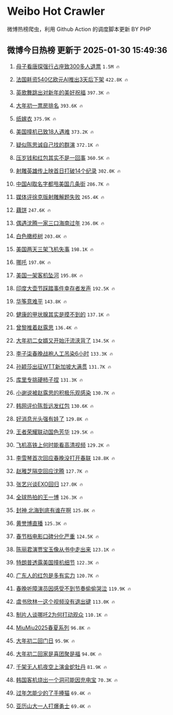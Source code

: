 # Weibo Hot Crawler 



微博热榜爬虫，利用 Github Action 的调度脚本更新 BY PHP 


## 微博今日热榜 更新于 2025-01-30 15:49:36 
1. [母子看唐探强行占座致300多人退票](https://s.weibo.com/weibo?q=%23%E6%AF%8D%E5%AD%90%E7%9C%8B%E5%94%90%E6%8E%A2%E5%BC%BA%E8%A1%8C%E5%8D%A0%E5%BA%A7%E8%87%B4300%E5%A4%9A%E4%BA%BA%E9%80%80%E7%A5%A8%23&t=31&band_rank=1&Refer=top) `1.5M 🔥` 

1. [法国耗资540亿欧元AI推出3天后下架](https://s.weibo.com/weibo?q=%23%E6%B3%95%E5%9B%BD%E8%80%97%E8%B5%84540%E4%BA%BF%E6%AC%A7%E5%85%83AI%E6%8E%A8%E5%87%BA3%E5%A4%A9%E5%90%8E%E4%B8%8B%E6%9E%B6%23&t=31&band_rank=2&Refer=top) `422.8K 🔥` 

1. [英歌舞跳出对新年的美好祝福](https://s.weibo.com/weibo?q=%23%E8%8B%B1%E6%AD%8C%E8%88%9E%E8%B7%B3%E5%87%BA%E5%AF%B9%E6%96%B0%E5%B9%B4%E7%9A%84%E7%BE%8E%E5%A5%BD%E7%A5%9D%E7%A6%8F%23&t=31&band_rank=3&Refer=top) `397.3K 🔥` 

1. [大年初一票房排名](https://s.weibo.com/weibo?q=%23%E5%A4%A7%E5%B9%B4%E5%88%9D%E4%B8%80%E7%A5%A8%E6%88%BF%E6%8E%92%E5%90%8D%23&t=31&band_rank=4&Refer=top) `393.6K 🔥` 

1. [纸嫁衣](https://s.weibo.com/weibo?q=%E7%BA%B8%E5%AB%81%E8%A1%A3&t=31&band_rank=5&Refer=top) `375.9K 🔥` 

1. [美国撞机已致18人遇难](https://s.weibo.com/weibo?q=%23%E7%BE%8E%E5%9B%BD%E6%92%9E%E6%9C%BA%E5%B7%B2%E8%87%B418%E4%BA%BA%E9%81%87%E9%9A%BE%23&t=31&band_rank=6&Refer=top) `373.2K 🔥` 

1. [疑似陈思诚自己找的群演](https://s.weibo.com/weibo?q=%E7%96%91%E4%BC%BC%E9%99%88%E6%80%9D%E8%AF%9A%E8%87%AA%E5%B7%B1%E6%89%BE%E7%9A%84%E7%BE%A4%E6%BC%94&t=31&band_rank=7&Refer=top) `372.1K 🔥` 

1. [压岁钱和红包其实不是一回事](https://s.weibo.com/weibo?q=%23%E5%8E%8B%E5%B2%81%E9%92%B1%E5%92%8C%E7%BA%A2%E5%8C%85%E5%85%B6%E5%AE%9E%E4%B8%8D%E6%98%AF%E4%B8%80%E5%9B%9E%E4%BA%8B%23&t=31&band_rank=8&Refer=top) `360.5K 🔥` 

1. [射雕英雄传上映首日打破14个纪录](https://s.weibo.com/weibo?q=%23%E5%B0%84%E9%9B%95%E8%8B%B1%E9%9B%84%E4%BC%A0%E4%B8%8A%E6%98%A0%E9%A6%96%E6%97%A5%E6%89%93%E7%A0%B414%E4%B8%AA%E7%BA%AA%E5%BD%95%23&t=31&band_rank=9&Refer=top) `302.0K 🔥` 

1. [中国AI取名字都甩美国几条街](https://s.weibo.com/weibo?q=%23%E4%B8%AD%E5%9B%BDAI%E5%8F%96%E5%90%8D%E5%AD%97%E9%83%BD%E7%94%A9%E7%BE%8E%E5%9B%BD%E5%87%A0%E6%9D%A1%E8%A1%97%23&t=31&band_rank=10&Refer=top) `286.7K 🔥` 

1. [媒体评徐克版射雕解题失败](https://s.weibo.com/weibo?q=%23%E5%AA%92%E4%BD%93%E8%AF%84%E5%BE%90%E5%85%8B%E7%89%88%E5%B0%84%E9%9B%95%E8%A7%A3%E9%A2%98%E5%A4%B1%E8%B4%A5%23&t=31&band_rank=11&Refer=top) `265.4K 🔥` 

1. [藕饼](https://s.weibo.com/weibo?q=%E8%97%95%E9%A5%BC&t=31&band_rank=12&Refer=top) `247.6K 🔥` 

1. [偶遇沈腾一家三口海南过年](https://s.weibo.com/weibo?q=%23%E5%81%B6%E9%81%87%E6%B2%88%E8%85%BE%E4%B8%80%E5%AE%B6%E4%B8%89%E5%8F%A3%E6%B5%B7%E5%8D%97%E8%BF%87%E5%B9%B4%23&t=31&band_rank=13&Refer=top) `236.0K 🔥` 

1. [白色橄榄树](https://s.weibo.com/weibo?q=%E7%99%BD%E8%89%B2%E6%A9%84%E6%A6%84%E6%A0%91&t=31&band_rank=14&Refer=top) `203.4K 🔥` 

1. [美国两天三架飞机失事](https://s.weibo.com/weibo?q=%23%E7%BE%8E%E5%9B%BD%E4%B8%A4%E5%A4%A9%E4%B8%89%E6%9E%B6%E9%A3%9E%E6%9C%BA%E5%A4%B1%E4%BA%8B%23&t=31&band_rank=15&Refer=top) `198.1K 🔥` 

1. [哪吒](https://s.weibo.com/weibo?q=%E5%93%AA%E5%90%92&t=31&band_rank=16&Refer=top) `197.0K 🔥` 

1. [美国一架客机坠河](https://s.weibo.com/weibo?q=%23%E7%BE%8E%E5%9B%BD%E4%B8%80%E6%9E%B6%E5%AE%A2%E6%9C%BA%E5%9D%A0%E6%B2%B3%23&t=31&band_rank=17&Refer=top) `195.8K 🔥` 

1. [印度大壶节踩踏事件幸存者发声](https://s.weibo.com/weibo?q=%23%E5%8D%B0%E5%BA%A6%E5%A4%A7%E5%A3%B6%E8%8A%82%E8%B8%A9%E8%B8%8F%E4%BA%8B%E4%BB%B6%E5%B9%B8%E5%AD%98%E8%80%85%E5%8F%91%E5%A3%B0%23&t=31&band_rank=18&Refer=top) `192.5K 🔥` 

1. [华筝意难平](https://s.weibo.com/weibo?q=%E5%8D%8E%E7%AD%9D%E6%84%8F%E9%9A%BE%E5%B9%B3&t=31&band_rank=19&Refer=top) `143.8K 🔥` 

1. [健康的甲状腺其实是摸不到的](https://s.weibo.com/weibo?q=%23%E5%81%A5%E5%BA%B7%E7%9A%84%E7%94%B2%E7%8A%B6%E8%85%BA%E5%85%B6%E5%AE%9E%E6%98%AF%E6%91%B8%E4%B8%8D%E5%88%B0%E7%9A%84%23&t=31&band_rank=20&Refer=top) `137.1K 🔥` 

1. [曾黎推着赵露思](https://s.weibo.com/weibo?q=%23%E6%9B%BE%E9%BB%8E%E6%8E%A8%E7%9D%80%E8%B5%B5%E9%9C%B2%E6%80%9D%23&t=31&band_rank=21&Refer=top) `136.4K 🔥` 

1. [大年初二女婿又开始汗流浃背了](https://s.weibo.com/weibo?q=%23%E5%A4%A7%E5%B9%B4%E5%88%9D%E4%BA%8C%E5%A5%B3%E5%A9%BF%E5%8F%88%E5%BC%80%E5%A7%8B%E6%B1%97%E6%B5%81%E6%B5%83%E8%83%8C%E4%BA%86%23&t=31&band_rank=22&Refer=top) `134.5K 🔥` 

1. [李子柒春晚战袍人工吊染6小时](https://s.weibo.com/weibo?q=%23%E6%9D%8E%E5%AD%90%E6%9F%92%E6%98%A5%E6%99%9A%E6%88%98%E8%A2%8D%E4%BA%BA%E5%B7%A5%E5%90%8A%E6%9F%936%E5%B0%8F%E6%97%B6%23&t=31&band_rank=23&Refer=top) `133.3K 🔥` 

1. [孙颖莎出征WTT新加坡大满贯](https://s.weibo.com/weibo?q=%E5%AD%99%E9%A2%96%E8%8E%8E%E5%87%BA%E5%BE%81WTT%E6%96%B0%E5%8A%A0%E5%9D%A1%E5%A4%A7%E6%BB%A1%E8%B4%AF&t=31&band_rank=24&Refer=top) `131.7K 🔥` 

1. [库里专挑硬柿子捏](https://s.weibo.com/weibo?q=%23%E5%BA%93%E9%87%8C%E4%B8%93%E6%8C%91%E7%A1%AC%E6%9F%BF%E5%AD%90%E6%8D%8F%23&t=31&band_rank=25&Refer=top) `131.3K 🔥` 

1. [小谢说被赵露思的积极乐观感染](https://s.weibo.com/weibo?q=%23%E5%B0%8F%E8%B0%A2%E8%AF%B4%E8%A2%AB%E8%B5%B5%E9%9C%B2%E6%80%9D%E7%9A%84%E7%A7%AF%E6%9E%81%E4%B9%90%E8%A7%82%E6%84%9F%E6%9F%93%23&t=31&band_rank=26&Refer=top) `130.7K 🔥` 

1. [韩网评价陈哲远发红包](https://s.weibo.com/weibo?q=%23%E9%9F%A9%E7%BD%91%E8%AF%84%E4%BB%B7%E9%99%88%E5%93%B2%E8%BF%9C%E5%8F%91%E7%BA%A2%E5%8C%85%23&t=31&band_rank=27&Refer=top) `130.6K 🔥` 

1. [好消息光头强有娃了](https://s.weibo.com/weibo?q=%E5%A5%BD%E6%B6%88%E6%81%AF%E5%85%89%E5%A4%B4%E5%BC%BA%E6%9C%89%E5%A8%83%E4%BA%86&t=31&band_rank=28&Refer=top) `129.8K 🔥` 

1. [王者荣耀联动国色芳华](https://s.weibo.com/weibo?q=%23%E7%8E%8B%E8%80%85%E8%8D%A3%E8%80%80%E8%81%94%E5%8A%A8%E5%9B%BD%E8%89%B2%E8%8A%B3%E5%8D%8E%23&t=31&band_rank=29&Refer=top) `129.5K 🔥` 

1. [飞机高铁上何时能看高清视频](https://s.weibo.com/weibo?q=%23%E9%A3%9E%E6%9C%BA%E9%AB%98%E9%93%81%E4%B8%8A%E4%BD%95%E6%97%B6%E8%83%BD%E7%9C%8B%E9%AB%98%E6%B8%85%E8%A7%86%E9%A2%91%23&t=31&band_rank=30&Refer=top) `129.2K 🔥` 

1. [李雪琴首次回应春晚没打开春联](https://s.weibo.com/weibo?q=%E6%9D%8E%E9%9B%AA%E7%90%B4%E9%A6%96%E6%AC%A1%E5%9B%9E%E5%BA%94%E6%98%A5%E6%99%9A%E6%B2%A1%E6%89%93%E5%BC%80%E6%98%A5%E8%81%94&t=31&band_rank=31&Refer=top) `128.8K 🔥` 

1. [赵雅芝隔空回应沈腾](https://s.weibo.com/weibo?q=%23%E8%B5%B5%E9%9B%85%E8%8A%9D%E9%9A%94%E7%A9%BA%E5%9B%9E%E5%BA%94%E6%B2%88%E8%85%BE%23&t=31&band_rank=32&Refer=top) `127.7K 🔥` 

1. [张艺兴谈EXO回归](https://s.weibo.com/weibo?q=%23%E5%BC%A0%E8%89%BA%E5%85%B4%E8%B0%88EXO%E5%9B%9E%E5%BD%92%23&t=31&band_rank=33&Refer=top) `127.0K 🔥` 

1. [全球热拍的王一博](https://s.weibo.com/weibo?q=%E5%85%A8%E7%90%83%E7%83%AD%E6%8B%8D%E7%9A%84%E7%8E%8B%E4%B8%80%E5%8D%9A&t=31&band_rank=34&Refer=top) `126.3K 🔥` 

1. [封神 北海到底有谁在啊](https://s.weibo.com/weibo?q=%E5%B0%81%E7%A5%9E%20%E5%8C%97%E6%B5%B7%E5%88%B0%E5%BA%95%E6%9C%89%E8%B0%81%E5%9C%A8%E5%95%8A&t=31&band_rank=35&Refer=top) `125.8K 🔥` 

1. [黄誉博直播](https://s.weibo.com/weibo?q=%E9%BB%84%E8%AA%89%E5%8D%9A%E7%9B%B4%E6%92%AD&t=31&band_rank=36&Refer=top) `125.3K 🔥` 

1. [春节档电影口碑分化严重](https://s.weibo.com/weibo?q=%23%E6%98%A5%E8%8A%82%E6%A1%A3%E7%94%B5%E5%BD%B1%E5%8F%A3%E7%A2%91%E5%88%86%E5%8C%96%E4%B8%A5%E9%87%8D%23&t=31&band_rank=37&Refer=top) `124.5K 🔥` 

1. [陈丽君演贾宝玉像从书中走出来](https://s.weibo.com/weibo?q=%23%E9%99%88%E4%B8%BD%E5%90%9B%E6%BC%94%E8%B4%BE%E5%AE%9D%E7%8E%89%E5%83%8F%E4%BB%8E%E4%B9%A6%E4%B8%AD%E8%B5%B0%E5%87%BA%E6%9D%A5%23&t=31&band_rank=38&Refer=top) `123.1K 🔥` 

1. [特朗普透露美国撞机细节](https://s.weibo.com/weibo?q=%23%E7%89%B9%E6%9C%97%E6%99%AE%E9%80%8F%E9%9C%B2%E7%BE%8E%E5%9B%BD%E6%92%9E%E6%9C%BA%E7%BB%86%E8%8A%82%23&t=31&band_rank=39&Refer=top) `122.3K 🔥` 

1. [广东人的红包是多有实力](https://s.weibo.com/weibo?q=%23%E5%B9%BF%E4%B8%9C%E4%BA%BA%E7%9A%84%E7%BA%A2%E5%8C%85%E6%98%AF%E5%A4%9A%E6%9C%89%E5%AE%9E%E5%8A%9B%23&t=31&band_rank=40&Refer=top) `120.7K 🔥` 

1. [春晚听障演员因感受不到节奏偷偷哭泣](https://s.weibo.com/weibo?q=%23%E6%98%A5%E6%99%9A%E5%90%AC%E9%9A%9C%E6%BC%94%E5%91%98%E5%9B%A0%E6%84%9F%E5%8F%97%E4%B8%8D%E5%88%B0%E8%8A%82%E5%A5%8F%E5%81%B7%E5%81%B7%E5%93%AD%E6%B3%A3%23&t=31&band_rank=41&Refer=top) `119.9K 🔥` 

1. [虞书欣林一这个视频没有退出键](https://s.weibo.com/weibo?q=%E8%99%9E%E4%B9%A6%E6%AC%A3%E6%9E%97%E4%B8%80%E8%BF%99%E4%B8%AA%E8%A7%86%E9%A2%91%E6%B2%A1%E6%9C%89%E9%80%80%E5%87%BA%E9%94%AE&t=31&band_rank=42&Refer=top) `113.0K 🔥` 

1. [制片人谈哪吒2为何打动观众](https://s.weibo.com/weibo?q=%23%E5%88%B6%E7%89%87%E4%BA%BA%E8%B0%88%E5%93%AA%E5%90%922%E4%B8%BA%E4%BD%95%E6%89%93%E5%8A%A8%E8%A7%82%E4%BC%97%23&t=31&band_rank=43&Refer=top) `110.1K 🔥` 

1. [MiuMiu2025春夏系列](https://s.weibo.com/weibo?q=%23MiuMiu2025%E6%98%A5%E5%A4%8F%E7%B3%BB%E5%88%97%23&t=31&band_rank=44&Refer=top) `96.8K 🔥` 

1. [大年初二回门日](https://s.weibo.com/weibo?q=%23%E5%A4%A7%E5%B9%B4%E5%88%9D%E4%BA%8C%E5%9B%9E%E9%97%A8%E6%97%A5%23&t=31&band_rank=45&Refer=top) `95.9K 🔥` 

1. [大年初二回家是喜团聚是福](https://s.weibo.com/weibo?q=%23%E5%A4%A7%E5%B9%B4%E5%88%9D%E4%BA%8C%E5%9B%9E%E5%AE%B6%E6%98%AF%E5%96%9C%E5%9B%A2%E8%81%9A%E6%98%AF%E7%A6%8F%23&t=31&band_rank=46&Refer=top) `94.0K 🔥` 

1. [千架无人机夜空上演金蛇牡丹](https://s.weibo.com/weibo?q=%23%E5%8D%83%E6%9E%B6%E6%97%A0%E4%BA%BA%E6%9C%BA%E5%A4%9C%E7%A9%BA%E4%B8%8A%E6%BC%94%E9%87%91%E8%9B%87%E7%89%A1%E4%B8%B9%23&t=31&band_rank=47&Refer=top) `81.9K 🔥` 

1. [韩国客机烧出一个洞可能因充电宝](https://s.weibo.com/weibo?q=%23%E9%9F%A9%E5%9B%BD%E5%AE%A2%E6%9C%BA%E7%83%A7%E5%87%BA%E4%B8%80%E4%B8%AA%E6%B4%9E%E5%8F%AF%E8%83%BD%E5%9B%A0%E5%85%85%E7%94%B5%E5%AE%9D%23&t=31&band_rank=48&Refer=top) `70.3K 🔥` 

1. [过年怎能少的了手捧猫](https://s.weibo.com/weibo?q=%E8%BF%87%E5%B9%B4%E6%80%8E%E8%83%BD%E5%B0%91%E7%9A%84%E4%BA%86%E6%89%8B%E6%8D%A7%E7%8C%AB&t=31&band_rank=49&Refer=top) `69.4K 🔥` 

1. [亚历山大一人打爆勇士](https://s.weibo.com/weibo?q=%E4%BA%9A%E5%8E%86%E5%B1%B1%E5%A4%A7%E4%B8%80%E4%BA%BA%E6%89%93%E7%88%86%E5%8B%87%E5%A3%AB&t=31&band_rank=50&Refer=top) `69.4K 🔥` 

